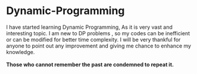 # Dynamic-Programming
I have started learning Dynamic Programming, As it is very vast and interesting topic.
I am new to DP problems , so my codes can be inefficient or can be modified for better time complexity.
I will be very thankful for anyone to point out any improvement and giving me chance to enhance my knowledge.
<br><br>
<b>Those who cannot remember the past are condemned to repeat it.</b>
